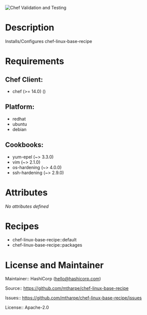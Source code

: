 ![Chef Validation and Testing](https://github.com/mtharpe/chef-linux-base-recipe/workflows/Chef%20Validation%20and%20Testing/badge.svg)

# Description

Installs/Configures chef-linux-base-recipe

# Requirements


## Chef Client:

* chef (>= 14.0) ()

## Platform:

* redhat
* ubuntu
* debian

## Cookbooks:

* yum-epel (~> 3.3.0)
* vim (~> 2.1.0)
* os-hardening (~> 4.0.0)
* ssh-hardening (~> 2.9.0)

# Attributes

*No attributes defined*

# Recipes

* chef-linux-base-recipe::default
* chef-linux-base-recipe::packages

# License and Maintainer

Maintainer:: HashiCorp (<hello@hashicorp.com>)

Source:: https://github.com/mtharpe/chef-linux-base-recipe

Issues:: https://github.com/mtharpe/chef-linux-base-recipe/issues

License:: Apache-2.0
